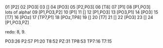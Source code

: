 01  [P2]
02  [PO3]
03  []
04  [PO3]
05  [P2,P03]
06  [T8]
07  [P1]
08  [P1,PO3]    lots of alpha!
09  [P1,PO3,P2]
10  [P1]
11  []
12  [P1,PO3]
13  [PO3,P1]
14  [PO3]
15  [T7]
16  [POz]
17  [TP7,P1]
18  [POz,TP8]
19  []
20  [T7]
21  []
22  [PO3]
23  []
24  [P1,PO3,PZ]


redo: 8, 9.

PO3:26
P2:57
P1:20
T8:52
PZ:31
TP8:53
TP7:16
T7:15
